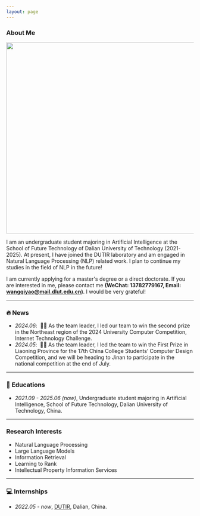 ```yaml
---
layout: page
---
```


### About Me

<img src="wqy.png" class="floatpic" width="512" height="512">

I am an undergraduate student majoring in Artificial Intelligence at the School of Future Technology of Dalian University of Technology (2021-2025). At present, I have joined the DUTIR laboratory and am engaged in Natural Language Processing (NLP) related work. I plan to continue my studies in the field of NLP in the future!

I am currently applying for a master's degree or a direct doctorate. If you are interested in me, please contact me <strong><span>(WeChat: 13782779167, Email: wangqiyao@mail.dlut.edu.cn)</span></strong>. I would be very grateful!

---

### 🔥 News
- *2024.06*: &nbsp;🎉🎉 As the team leader, I led our team to win the second prize in the Northeast region of the 2024 University Computer Competition, Internet Technology Challenge.
- *2024.05*: &nbsp;🎉🎉 As the team leader, I led the team to win the First Prize in Liaoning Province for the 17th China College Students’ Computer Design Competition, and we will be heading to Jinan to participate in the national competition at the end of July.
  
---

### 📖 Educations
- *2021.09 - 2025.06 (now)*, Undergraduate student majoring in Artificial Intelligence, School of Future Technology, Dalian University of Technology, China. 

---

### Research Interests

- Natural Language Processing
- Large Language Models
- Information Retrieval
- Learning to Rank
- Intellectual Property Information Services

---

### 💻 Internships
- *2022.05 - now*, [DUTIR](https://ir.dlut.edu.cn/), Dalian, China.

